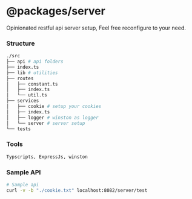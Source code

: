 # @packages/server

Opinionated restful api server setup, Feel free reconfigure to your need.

### Structure
```bash
./src
├── api # api folders
├── index.ts
├── lib # utilities
├── routes
│   ├── constant.ts
│   ├── index.ts
│   └── util.ts
├── services
│   ├── cookie # setup your cookies
│   ├── index.ts
│   ├── logger # winston as logger
│   └── server # server setup
└── tests
```

### Tools

```bash
Typscripts, ExpressJs, winston
```

### Sample API

```bash
# Sample api
curl -v -b "./cookie.txt" localhost:8082/server/test
```
